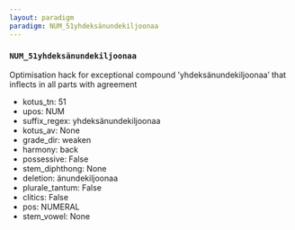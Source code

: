 ```yaml
---
layout: paradigm
paradigm: NUM_51yhdeksänundekiljoonaa
---
```

### ` NUM_51yhdeksänundekiljoonaa `

Optimisation hack for exceptional compound ’yhdeksänundekiljoonaa’ that inflects in all parts with agreement
* kotus_tn: 51
* upos: NUM
* suffix_regex: yhdeksänundekiljoonaa
* kotus_av: None
* grade_dir: weaken
* harmony: back
* possessive: False
* stem_diphthong: None
* deletion: änundekiljoonaa
* plurale_tantum: False
* clitics: False
* pos: NUMERAL
* stem_vowel: None
